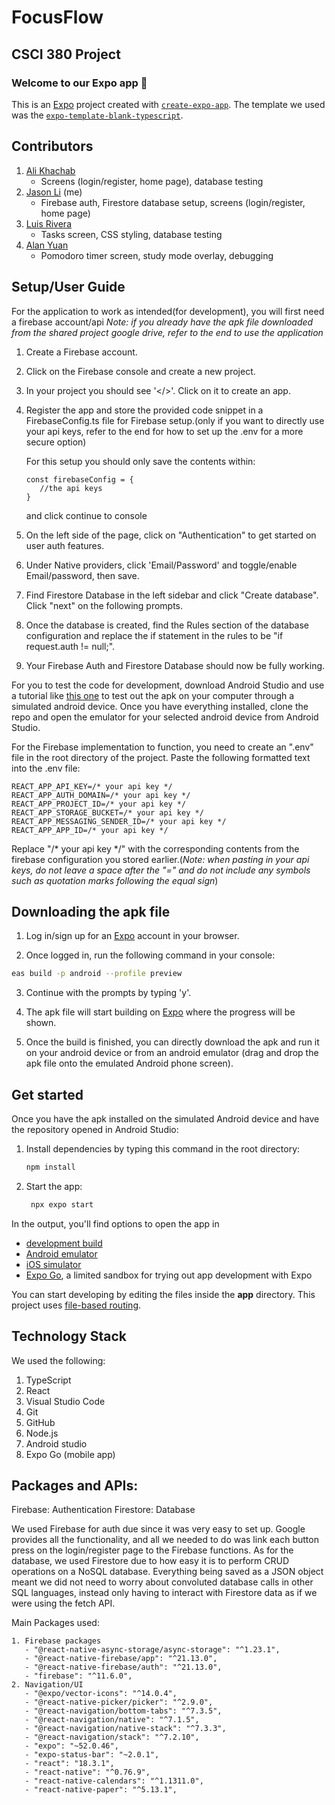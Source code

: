 
# FocusFlow

## CSCI 380 Project

### Welcome to our Expo app 👋

This is an [Expo](https://expo.dev) project created with [`create-expo-app`](https://www.npmjs.com/package/create-expo-app).
The template we used was the [`expo-template-blank-typescript`](https://www.npmjs.com/package/expo-template-blank-typescript?activeTab=code).

## Contributors

   1. [Ali Khachab](https://github.com/AliKhachab)
      - Screens (login/register, home page), database testing
   2. [Jason Li](https://github.com/Jasonl145) (me)
      - Firebase auth, Firestore database setup, screens (login/register, home page)
   3. [Luis Rivera](https://github.com/riverwaylui)
      - Tasks screen, CSS styling, database testing
   4. [Alan Yuan](https://github.com/AlanYuan16)
      - Pomodoro timer screen, study mode overlay, debugging

## Setup/User Guide

For the application to work as intended(for development), you will first need a firebase account/api
*Note: if you already have the apk file downloaded from the shared project google drive, refer to the end to use the application*

   1. Create a Firebase account.

   2. Click on the Firebase console and create a new project.

   3. In your project you should see '</>'. Click on it to create an app.

   4. Register the app and store the provided code snippet in a FirebaseConfig.ts file for Firebase setup.(only if you want to directly use your api keys, refer to the end for how to set up the .env for a more secure option)
      
      For this setup you should only save the contents within: 
      ```
      const firebaseConfig = {
         //the api keys
      }
      ```
      and click continue to console

   5. On the left side of the page, click on "Authentication" to get started on user auth features.

   6. Under Native providers, click 'Email/Password' and toggle/enable Email/password, then save.

   7. Find Firestore Database in the left sidebar and click "Create database". Click "next" on the following prompts.

   8. Once the database is created, find the Rules section of the database configuration and replace the if statement in the rules to be "if request.auth != null;".

   9. Your Firebase Auth and Firestore Database should now be fully working.

For you to test the code for development, download Android Studio and use a tutorial like [this one](https://www.youtube.com/watch?v=8gc5z3aKc6k) to test out the apk on your computer through a simulated android device. Once you have everything installed, clone the repo and open the emulator for your selected android device from Android Studio.

For the Firebase implementation to function, you need to create an ".env" file in the root directory of the project. Paste the following formatted text into the .env file:
```
REACT_APP_API_KEY=/* your api key */
REACT_APP_AUTH_DOMAIN=/* your api key */
REACT_APP_PROJECT_ID=/* your api key */
REACT_APP_STORAGE_BUCKET=/* your api key */
REACT_APP_MESSAGING_SENDER_ID=/* your api key */
REACT_APP_APP_ID=/* your api key */
```
Replace "/* your api key */" with the corresponding contents from the firebase configuration you stored earlier.(*Note: when pasting in your api keys, do not leave a space after the "=" and do not include any symbols such as quotation marks following the equal sign*)

## Downloading the apk file 

   1. Log in/sign up for an [Expo](https://expo.dev/) account in your browser.

   2. Once logged in, run the following command in your console:

   ```bash
   eas build -p android --profile preview
   ```
   3. Continue with the prompts by typing 'y'.

   4. The apk file will start building on [Expo](https://expo.dev/) where the progress will be shown.

   5. Once the build is finished, you can directly download the apk and run it on your android device or from an android emulator (drag and drop the apk file onto the emulated Android phone screen).

## Get started

Once you have the apk installed on the simulated Android device and have the repository opened in Android Studio:

1. Install dependencies by typing this command in the root directory:

   ```bash
   npm install
   ```

2. Start the app:

   ```bash
    npx expo start
   ```

In the output, you'll find options to open the app in

- [development build](https://docs.expo.dev/develop/development-builds/introduction/)
- [Android emulator](https://docs.expo.dev/workflow/android-studio-emulator/)
- [iOS simulator](https://docs.expo.dev/workflow/ios-simulator/)
- [Expo Go](https://expo.dev/go), a limited sandbox for trying out app development with Expo

You can start developing by editing the files inside the **app** directory. This project uses [file-based routing](https://docs.expo.dev/router/introduction).

## Technology Stack

We used the following:
   1. TypeScript
   2. React
   4. Visual Studio Code
   5. Git
   6. GitHub
   7. Node.js
   8. Android studio
   9. Expo Go (mobile app)


## Packages and APIs:

Firebase: Authentication
Firestore: Database

We used Firebase for auth due since it was very easy to set up. Google provides all the functionality, and all we needed to do was link each button press on the login/register page to the Firebase functions. As for the database, we used Firestore due to how easy it is to perform CRUD operations on a NoSQL database. Everything being saved as a JSON object meant we did not need to worry about convoluted database calls in other SQL languages, instead only having to interact with Firestore data as if we were using the fetch API.

Main Packages used:
```
1. Firebase packages
   - "@react-native-async-storage/async-storage": "^1.23.1",
   - "@react-native-firebase/app": "^21.13.0",
   - "@react-native-firebase/auth": "^21.13.0",
   - "firebase": "^11.6.0",
2. Navigation/UI
   - "@expo/vector-icons": "^14.0.4",
   - "@react-native-picker/picker": "^2.9.0",
   - "@react-navigation/bottom-tabs": "^7.3.5",
   - "@react-navigation/native": "^7.1.5",
   - "@react-navigation/native-stack": "^7.3.3",
   - "@react-navigation/stack": "^7.2.10",
   - "expo": "~52.0.46",
   - "expo-status-bar": "~2.0.1",
   - "react": "18.3.1",
   - "react-native": "^0.76.9",
   - "react-native-calendars": "^1.1311.0",
   - "react-native-paper": "^5.13.1",
```
